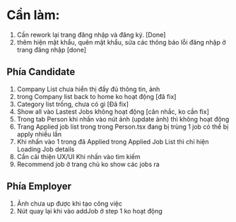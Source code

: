 # **Cần làm:**
1. Cần rework lại trang đăng nhập và đăng ký. [Done]
2. thêm hiện mật khẩu, quên mật khẩu, sửa các thông báo lỗi đăng nhập ở trang đăng nhập [done]
## Phía Candidate

1. Company List chưa hiển thị đầy đủ thông tin, ảnh
2. trong Company list back to home ko hoạt động     [đã fix]
3. Category list trống, chưa có gì                  [Đã fix]
4. Show all vào Lastest Jobs không hoạt động        [cân nhắc, ko cần fix]
5. Trong tab Person khi nhấn vào nút ảnh (update ảnh) thì không hoạt động
6. Trang Applied job list trong trong Person.tsx đang bị trùng 1 job có thể bị apply nhiều lần
7. Khi nhấn vào 1 trong đã Applied trong Applied Job List thì chỉ hiện Loading Job details
8. Cần cải thiện UX/UI Khi nhấn vào tìm kiếm
9. Recommend job ở trang chủ ko show các jobs ra

## Phía Employer
1. Ảnh chưa up được khi tạo công việc
2. Nút quay lại khi vào addJob ở step 1 ko hoạt động